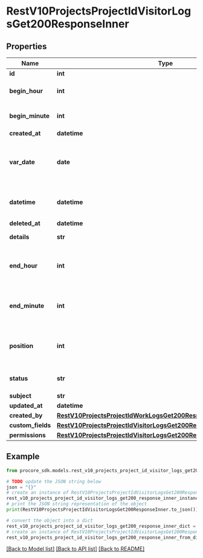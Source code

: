 # RestV10ProjectsProjectIdVisitorLogsGet200ResponseInner


## Properties

Name | Type | Description | Notes
------------ | ------------- | ------------- | -------------
**id** | **int** |  | [optional] 
**begin_hour** | **int** | Time of visitation - hour | [optional] 
**begin_minute** | **int** | Time of visitation - hour | [optional] 
**created_at** | **datetime** | Created at | [optional] 
**var_date** | **date** | Format: YYYY-MM-DD Example: 2016-04-19 | [optional] 
**datetime** | **datetime** | Estimated UTC datetime of record | [optional] 
**deleted_at** | **datetime** | Deleted at | [optional] 
**details** | **str** | Details of visit | [optional] 
**end_hour** | **int** | Time that the visitation ended - hour | [optional] 
**end_minute** | **int** | Time that the visitation ended - minute | [optional] 
**position** | **int** | Order in which this entry was recorded for the day | [optional] 
**status** | **str** | Is a log pending or approved | [optional] 
**subject** | **str** |  | [optional] 
**updated_at** | **datetime** | Updated at | [optional] 
**created_by** | [**RestV10ProjectsProjectIdWorkLogsGet200ResponseInnerCreatedBy**](RestV10ProjectsProjectIdWorkLogsGet200ResponseInnerCreatedBy.md) |  | [optional] 
**custom_fields** | [**RestV10ProjectsProjectIdVisitorLogsGet200ResponseInnerCustomFields**](RestV10ProjectsProjectIdVisitorLogsGet200ResponseInnerCustomFields.md) |  | [optional] 
**permissions** | [**RestV10ProjectsProjectIdVisitorLogsGet200ResponseInnerPermissions**](RestV10ProjectsProjectIdVisitorLogsGet200ResponseInnerPermissions.md) |  | [optional] 

## Example

```python
from procore_sdk.models.rest_v10_projects_project_id_visitor_logs_get200_response_inner import RestV10ProjectsProjectIdVisitorLogsGet200ResponseInner

# TODO update the JSON string below
json = "{}"
# create an instance of RestV10ProjectsProjectIdVisitorLogsGet200ResponseInner from a JSON string
rest_v10_projects_project_id_visitor_logs_get200_response_inner_instance = RestV10ProjectsProjectIdVisitorLogsGet200ResponseInner.from_json(json)
# print the JSON string representation of the object
print(RestV10ProjectsProjectIdVisitorLogsGet200ResponseInner.to_json())

# convert the object into a dict
rest_v10_projects_project_id_visitor_logs_get200_response_inner_dict = rest_v10_projects_project_id_visitor_logs_get200_response_inner_instance.to_dict()
# create an instance of RestV10ProjectsProjectIdVisitorLogsGet200ResponseInner from a dict
rest_v10_projects_project_id_visitor_logs_get200_response_inner_from_dict = RestV10ProjectsProjectIdVisitorLogsGet200ResponseInner.from_dict(rest_v10_projects_project_id_visitor_logs_get200_response_inner_dict)
```
[[Back to Model list]](../README.md#documentation-for-models) [[Back to API list]](../README.md#documentation-for-api-endpoints) [[Back to README]](../README.md)


